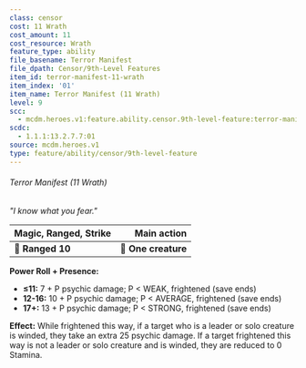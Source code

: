 ```yaml
---
class: censor
cost: 11 Wrath
cost_amount: 11
cost_resource: Wrath
feature_type: ability
file_basename: Terror Manifest
file_dpath: Censor/9th-Level Features
item_id: terror-manifest-11-wrath
item_index: '01'
item_name: Terror Manifest (11 Wrath)
level: 9
scc:
  - mcdm.heroes.v1:feature.ability.censor.9th-level-feature:terror-manifest-11-wrath
scdc:
  - 1.1.1:13.2.7.7:01
source: mcdm.heroes.v1
type: feature/ability/censor/9th-level-feature
---
```


###### Terror Manifest (11 Wrath)

*"I know what you fear."*

| **Magic, Ranged, Strike** |     **Main action** |
| ------------------------- | ------------------: |
| **📏 Ranged 10**          | **🎯 One creature** |

**Power Roll + Presence:**

- **≤11:** 7 + P psychic damage; P < WEAK, frightened (save ends)
- **12-16:** 10 + P psychic damage; P < AVERAGE, frightened (save ends)
- **17+:** 13 + P psychic damage; P < STRONG, frightened (save ends)

**Effect:** While frightened this way, if a target who is a leader or solo creature is winded, they take an extra 25 psychic damage. If a target frightened this way is not a leader or solo creature and is winded, they are reduced to 0 Stamina.
